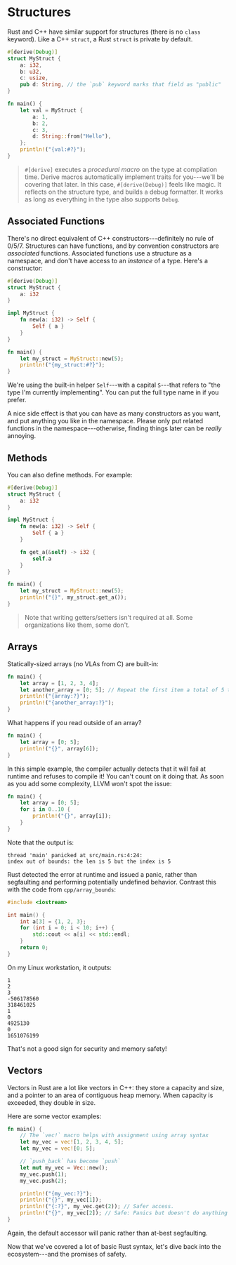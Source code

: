 # Structures

Rust and C++ have similar support for structures (there is no `class` keyword). Like a C++ `struct`, a Rust `struct` is private by default.

```rust
#[derive(Debug)]
struct MyStruct {
    a: i32,
    b: u32,
    c: usize,
    pub d: String, // the `pub` keyword marks that field as "public"
}

fn main() {
    let val = MyStruct {
        a: 1,
        b: 2,
        c: 3,
        d: String::from("Hello"),
    };
    println!("{val:#?}");
}
```

> `#[derive]` executes a *procedural macro* on the type at compilation time. Derive macros automatically implement traits for you---we'll be covering that later. In this case, `#[derive(Debug)]` feels like magic. It reflects on the structure type, and builds a debug formatter. It works as long as everything in the type also supports `Debug`.

## Associated Functions

There's no direct equivalent of C++ constructors---definitely no rule of 0/5/7. Structures can have functions, and by convention constructors are *associated* functions. Associated functions use a structure as a namespace, and don't have access to an *instance* of a type. Here's a constructor:

```rust
#[derive(Debug)]
struct MyStruct {
    a: i32
}

impl MyStruct {
    fn new(a: i32) -> Self {
        Self { a }
    }
}

fn main() {
    let my_struct = MyStruct::new(5);
    println!("{my_struct:#?}");
}
```

We're using the built-in helper `Self`---with a capital `S`---that refers to "the type I'm currently implementing". You can put the full type name in if you prefer.

A nice side effect is that you can have as many constructors as you want, and put anything you like in the namespace. Please only put related functions in the namespace---otherwise, finding things later can be *really* annoying.

## Methods

You can also define methods. For example:

```rust
#[derive(Debug)]
struct MyStruct {
    a: i32
}

impl MyStruct {
    fn new(a: i32) -> Self {
        Self { a }
    }

    fn get_a(&self) -> i32 {
        self.a
    }
}

fn main() {
    let my_struct = MyStruct::new(5);
    println!("{}", my_struct.get_a());
}
```

> Note that writing getters/setters isn't required at all. Some organizations like them, some don't.

## Arrays

Statically-sized arrays (no VLAs from C) are built-in:

```rust
fn main() {
    let array = [1, 2, 3, 4];
    let another_array = [0; 5]; // Repeat the first item a total of 5 times
    println!("{array:?}");
    println!("{another_array:?}");
}
```

What happens if you read outside of an array?

```rust
fn main() {
    let array = [0; 5];
    println!("{}", array[6]);
}
```

In this simple example, the compiler actually detects that it will fail at runtime and refuses to compile it! You can't count on it doing that. As soon as you add some complexity, LLVM won't spot the issue:

```rust
fn main() {
    let array = [0; 5];
    for i in 0..10 {
        println!("{}", array[i]);
    }
}
```

Note that the output is:

```
thread 'main' panicked at src/main.rs:4:24:
index out of bounds: the len is 5 but the index is 5
```

Rust detected the error at runtime and issued a panic, rather than segfaulting and performing potentially undefined behavior. Contrast this with the code from `cpp/array_bounds`:

```c++
#include <iostream>

int main() {
    int a[3] = {1, 2, 3};
    for (int i = 0; i < 10; i++) {
        std::cout << a[i] << std::endl;
    }
    return 0;
}
```

On my Linux workstation, it outputs:

```
1
2
3
-506178560
318461025
1
0
4925130
0
1651076199
```

That's not a good sign for security and memory safety!

## Vectors

Vectors in Rust are a lot like vectors in C++: they store a capacity and size, and a pointer to an area of contiguous heap memory. When capacity is exceeded, they double in size.

Here are some vector examples:

```rust
fn main() {
    // The `vec!` macro helps with assignment using array syntax
    let my_vec = vec![1, 2, 3, 4, 5];
    let my_vec = vec![0; 5];

    // `push_back` has become `push`
    let mut my_vec = Vec::new();
    my_vec.push(1);
    my_vec.push(2);

    println!("{my_vec:?}");
    println!("{}", my_vec[1]);
    println!("{:?}", my_vec.get(2)); // Safer access.
    println!("{}", my_vec[2]); // Safe: Panics but doesn't do anything dangerous
}
```

Again, the default accessor will panic rather than at-best segfaulting.

Now that we've covered a lot of basic Rust syntax, let's dive back into the ecosystem---and the promises of safety.